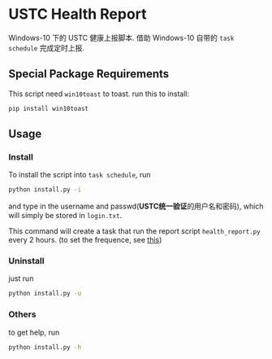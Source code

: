 # USTC Health Report

Windows-10 下的 USTC 健康上报脚本. 借助 Windows-10 自带的 `task schedule` 完成定时上报.

## Special Package Requirements

This script need `win10toast` to toast. run this to install:

```cmd
pip install win10toast
```

## Usage

### Install

To install the script into `task schedule`, run

```cmd
python install.py -i
```

and type in the username and passwd(**USTC统一验证**的用户名和密码), which will simply be stored in `login.txt`.

This command will create a task that run the report script `health_report.py` every 2 hours. (to set the frequence, see [this](#jump))

### Uninstall

just run

```cmd
python install.py -u
```

### <span id="jump">Others</span>

to get help, run

```cmd
python install.py -h
```